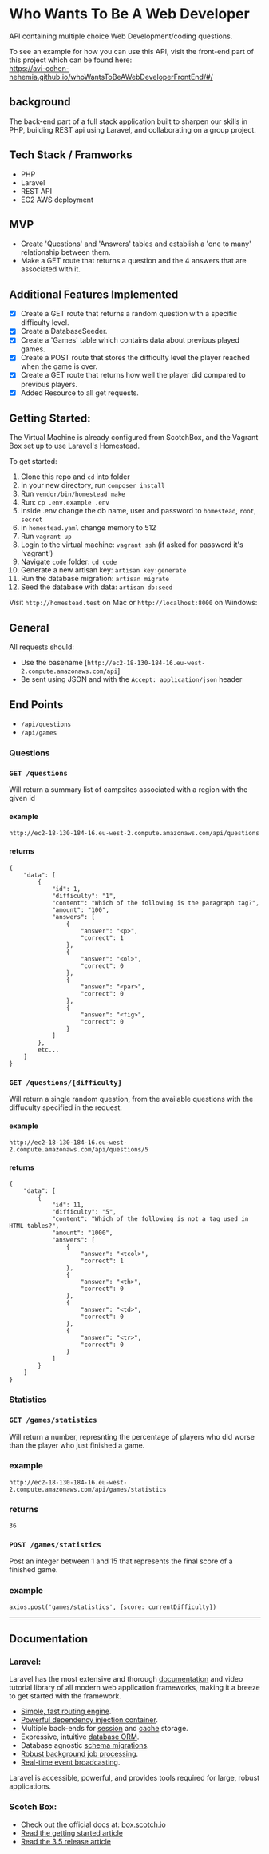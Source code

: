 # Who Wants To Be A Web Developer
API containing multiple choice Web Development/coding questions.

To see an example for how you can use this API, visit the front-end part of this project which can be found here:  
https://avi-cohen-nehemia.github.io/whoWantsToBeAWebDeveloperFrontEnd/#/

## background
The back-end part of a full stack application built to sharpen our skills in PHP, building REST api using Laravel, and collaborating on a group project.

## Tech Stack / Framworks
- PHP
- Laravel
- REST API
- EC2 AWS deployment

## MVP
- Create 'Questions' and 'Answers' tables and establish a 'one to many' relationship between them.
- Make a GET route that returns a question and the 4 answers that are associated with it.

## Additional Features Implemented
- [x] Create a GET route that returns a random question with a specific difficulty level.
- [x] Create a DatabaseSeeder.
- [x] Create a 'Games' table which contains data about previous played games.
- [x] Create a POST route that stores the difficulty level the player reached when the game is over.
- [x] Create a GET route that returns how well the player did compared to previous players.
- [x] Added Resource to all get requests.

## Getting Started:
The Virtual Machine is already configured from ScotchBox, and the Vagrant Box set up to use Laravel's Homestead.

To get started:
1. Clone this repo and `cd` into folder
2. In your new directory, run `composer install`
3. Run `vendor/bin/homestead make`
4. Run: `cp .env.example .env`
5. inside .env change the db name, user and password to `homestead`, `root`, `secret`
6. in `homestead.yaml` change memory to 512
7. Run `vagrant up`
8. Login to the virtual machine: `vagrant ssh` (if asked for password it's 'vagrant')
9. Navigate `code` folder: `cd code`
10. Generate a new artisan key: `artisan key:generate`
11. Run the database migration: `artisan migrate`
12. Seed the database with data: `artisan db:seed`

Visit `http://homestead.test` on Mac or `http://localhost:8000` on Windows:

## General
All requests should:
* Use the basename [`http://ec2-18-130-184-16.eu-west-2.compute.amazonaws.com/api`]
* Be sent using JSON and with the `Accept: application/json` header
  
## End Points
- `/api/questions`
- `/api/games`

### Questions

### `GET /questions`
Will return a summary list of campsites associated with a region with the given id

#### example
```
http://ec2-18-130-184-16.eu-west-2.compute.amazonaws.com/api/questions
```
#### returns
```
{
    "data": [
        {
            "id": 1,
            "difficulty": "1",
            "content": "Which of the following is the paragraph tag?",
            "amount": "100",
            "answers": [
                {
                    "answer": "<p>",
                    "correct": 1
                },
                {
                    "answer": "<ol>",
                    "correct": 0
                },
                {
                    "answer": "<par>",
                    "correct": 0
                },
                {
                    "answer": "<fig>",
                    "correct": 0
                }
            ]
        },
        etc...
    ]
}
```  

### `GET /questions/{difficulty}`

Will return a single random question, from the available questions with the diffuculty specified in the request.

#### example
```
http://ec2-18-130-184-16.eu-west-2.compute.amazonaws.com/api/questions/5
```

#### returns
```
{
    "data": [
        {
            "id": 11,
            "difficulty": "5",
            "content": "Which of the following is not a tag used in HTML tables?",
            "amount": "1000",
            "answers": [
                {
                    "answer": "<tcol>",
                    "correct": 1
                },
                {
                    "answer": "<th>",
                    "correct": 0
                },
                {
                    "answer": "<td>",
                    "correct": 0
                },
                {
                    "answer": "<tr>",
                    "correct": 0
                }
            ]
        }
    ]
}
```  

### Statistics

### `GET /games/statistics`

Will return a number, represnting the percentage of players who did worse than the player who just finished a game.

### example
```
http://ec2-18-130-184-16.eu-west-2.compute.amazonaws.com/api/games/statistics
```

### returns
```
36
```

### `POST /games/statistics`

Post an integer between 1 and 15 that represents the final score of a finished game.

### example
```
axios.post('games/statistics', {score: currentDifficulty})
```

---

## Documentation

### Laravel:
Laravel has the most extensive and thorough [documentation](https://laravel.com/docs) and video tutorial library of all modern web application frameworks, making it a breeze to get started with the framework.

- [Simple, fast routing engine](https://laravel.com/docs/routing).
- [Powerful dependency injection container](https://laravel.com/docs/container).
- Multiple back-ends for [session](https://laravel.com/docs/session) and [cache](https://laravel.com/docs/cache) storage.
- Expressive, intuitive [database ORM](https://laravel.com/docs/eloquent).
- Database agnostic [schema migrations](https://laravel.com/docs/migrations).
- [Robust background job processing](https://laravel.com/docs/queues).
- [Real-time event broadcasting](https://laravel.com/docs/broadcasting).

Laravel is accessible, powerful, and provides tools required for large, robust applications.

### Scotch Box:
* Check out the official docs at: [box.scotch.io](https://box.scotch.io)
* [Read the getting started article](https://scotch.io/bar-talk/introducing-scotch-box-a-vagrant-lamp-stack-that-just-works)
* [Read the 3.5 release article](https://scotch.io/bar-talk/announcing-scotch-box-v35-and-scotch-box-pro-v15-the-big-switcheroo)